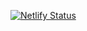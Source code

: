 [![Netlify Status](https://api.netlify.com/api/v1/badges/df43c449-6e90-4ef3-bb65-690ae30be7de/deploy-status)](https://app.netlify.com/projects/sahramaicin/deploys)
